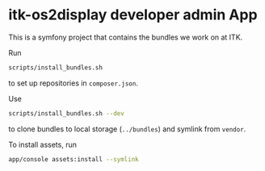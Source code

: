 # itk-os2display developer admin App

This is a symfony project that contains the bundles we work on at ITK.

Run

```sh
scripts/install_bundles.sh
```

to set up repositories in `composer.json`.

Use

```sh
scripts/install_bundles.sh --dev
```

to clone bundles to local storage (`../bundles`) and symlink from `vendor`.

To install assets, run

```sh
app/console assets:install --symlink
```
